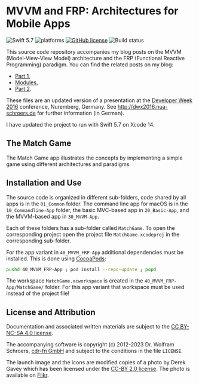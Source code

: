 # MVVM and FRP: Architectures for Mobile Apps

![Swift 5.7](https://img.shields.io/badge/Swift-5.7-orange.svg) ![platforms](https://img.shields.io/badge/platforms-iOS-lightgrey.svg) [![GitHub license](https://img.shields.io/badge/license-MIT-lightgrey.svg)](https://raw.githubusercontent.com/field-theory-org/match-game-architecture/main/LICENSE) ![Build status](https://github.com/field-theory-org/match-game-architecture/actions/workflows/build-test.yml/badge.svg)

This source code repository accompanies my blog posts on the MVVM
(Model-View-View Model) architecture and the FRP (Functional Reactive
Programming) paradigm. You can find the related posts on my blog:

* [Part 1](https://field-theory.org/posts/mvvm-frp-architectures-pt-1.html),
* [Modules](https://field-theory.org/posts/using-swift-modules.html),
* [Part 2](https://field-theory.org/posts/mvvm-frp-architectures-pt-2.html).

These files are an updated version of a presentation at the
[Developer Week 2016](http://www.developer-week.de) conference, Nuremberg,
Germany. See http://dwx2016.nua-schroers.de for further information
(in German).

I have updated the project to run with Swift 5.7 on Xcode 14.

## The Match Game

The Match Game app illustrates the concepts by implementing a simple
game using different architectures and paradigms.

## Installation and Use

The source code is organized in different sub-folders, code shared by
all apps is in the `01_Common` folder. The command line app for macOS
is in the `10_Commandline-App` folder, the basic MVC-based app in
`20_Basic-App`, and the MVVM-based app in `30_MVVM-App`.

Each of these folders has a sub-folder called `MatchGame`. To open the
corresponding project open the project file `MatchGame.xcodeproj` in
the corresponding sub-folder.

For the app variant in `40_MVVM_FRP-App` additional dependencies must
be installed. This is done using [CocoaPods](https://cocoapods.org):
```bash
pushd 40_MVVM_FRP-App ; pod install --repo-update ; popd
```
The workspace `MatchGame.xcworkspace` is created in the
`40_MVVM_FRP-App/MatchGame/` folder. For this app variant that
workspace must be used instead of the project file!

## License and Attribution

Documentation and associated written materials are subject to the
[CC BY-NC-SA 4.0 license](https://creativecommons.org/licenses/by-nc-sa/4.0/).

The accompanying software is copyright (c) 2012-2023 Dr. Wolfram
Schroers, [cdr-fn GmbH](https://cdr-fn.com) and subject to the
conditions in the file `LICENSE`.

The launch image and the icons are modified copies of a photo by Derek
Gavey which has been licensed under the
[CC-BY 2.0 license](https://creativecommons.org/licenses/by/2.0/).
The photo is available
on [Flikr](https://www.flickr.com/photos/derekgavey/6068317482/in/photolist-afeHnu-dMRh3f-cMzkD7-anpD7m-cMzmb1-cMzkSC-cMzkL1-7JK2PQ-eUFjFB-6ZQjg-eMHzom-k1Zee3-aMFVAe-8L2DU7-nB2Gwq-ESkxeS-dMFLbJ-838DFC-dsaPqJ-9HzTP4-6V5jtx-6JPnvN-okwZka-DJk-pWdwJK-8cJ4gS-ozmrHo-krczSP-ikFion-9HgNMm-bHk1Pc-7JF7dx-yZs8f-6k4EGJ-6msS1R-6AK9Vu-k6iRYW-jAEaKT-6AF3Sa-btkq1c-6AF2cv-6AKd2h-6AK8Qu-dz4cat-6G73ii-5Syqj7-pZFQKz-onzJgm-f7UZ3i-6AF1X6).

